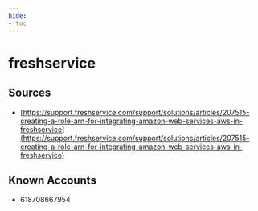 ```yaml
---
hide:
- toc
---
```


# freshservice

## Sources

*   [https://support.freshservice.com/support/solutions/articles/207515-creating-a-role-arn-for-integrating-amazon-web-services-aws-in-freshservice](https://support.freshservice.com/support/solutions/articles/207515-creating-a-role-arn-for-integrating-amazon-web-services-aws-in-freshservice)

## Known Accounts

*   618708667954